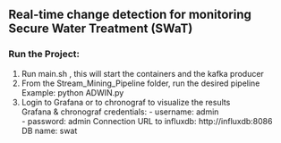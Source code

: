 ## Real-time change detection for monitoring Secure Water Treatment (SWaT)

### Run the Project:

  1. Run main.sh , this will start the containers and the kafka producer
  2. From the Stream_Mining_Pipeline folder, run the desired pipeline\
     Example: python ADWIN.py
  3. Login to Grafana or to chronograf to visualize the results\
     Grafana & chronograf credentials: - username: admin\
                                       - password: admin
     Connection URL to influxdb: http://influxdb:8086\
     DB name: swat

    

